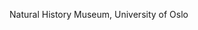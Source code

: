 [//]: # (Created by ./bin/manage_files.pl from ./species/Gyrodactylus_salaris/PRJNA244375/Gyrodactylus_salaris_PRJNA244375.summary.html on Thu Jun 11 13:44:15 2020)
Natural History Museum, University of Oslo
